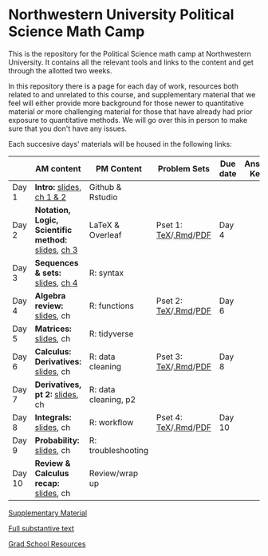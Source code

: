 # Northwestern University Political Science Math Camp
This is the repository for the Political Science math camp at Northwestern University. It contains all the relevant tools and links to the content and get through the allotted two weeks.

In this repository there is a page for each day of work, resources both related to and unrelated to this course, and supplementary material that we feel will either provide more background for those newer to quantitative material *or* more challenging material for those that have already had prior exposure to quantitative methods. We will go over this in person to make sure that you don't have any issues. 

Each succesive days' materials will be housed in the following links: 


| | AM content            | PM Content        |  Problem Sets | Due date      | Answer Keys
|---| -------------         | -------------     | ------------- | ------------- |------------- |
Day 1 | **Intro:** [slides](slides/day1-intro.pdf), [ch 1 & 2](https://jmclip.github.io/mc_textbook/) | Github & Rstudio  | | |
Day 2 | **Notation, Logic, Scientific method:** [slides](slides/day2-am.pdf), [ch 3](https://jmclip.github.io/mc_textbook/sets-notation-and-logic.html)  | LaTeX & Overleaf  | Pset 1: [TeX](updated-pset-1.tex)/[.Rmd](updated-pset-1-RMD.Rmd)/[PDF](updated-pset-1.pdf)|Day 4|
Day 3 | **Sequences & sets:** [slides](slides/day3-am.pdf), [ch 4](https://jmclip.github.io/mc_textbook/sequences-and-sets.html)  | R: syntax         | ||
Day 4 | **Algebra review:** [slides](slides/day4-am.pdf), ch  | R: functions      | Pset 2: [TeX](updated-pset-2.tex)/[.Rmd](updated-pset-2-RMD.Rmd)/[PDF](updated-pset-2.pdf)|Day 6| 
Day 5 | **Matrices:** [slides](slides/day5-am.pdf), ch  | R: tidyverse      | | |
Day 6 | **Calculus: Derivatives:** [slides](slides/day6-am.pdf), ch  | R: data cleaning  | Pset 3: [TeX](updated-pset-3.tex)/[.Rmd](updated-pset-3-RMD.Rmd)/[PDF](updated-pset-3.pdf)| Day 8|
Day 7 | **Derivatives, pt 2:** [slides](slides/day7-am.pdf), ch  | R: data cleaning, p2 || 
Day 8 | **Integrals:** [slides](slides/day8-am.pdf), ch  | R: workflow       | Pset 4: [TeX](updated-pset-4.tex)/[.Rmd](updated-pset-4-RMD.Rmd)/[PDF](updated-pset-4.pdf)| Day 10
Day 9 | **Probability:** [slides](slides/day9-am.pdf), ch  | R: troubleshooting | |
Day 10| **Review & Calculus recap:** [slides](slides/day10-am.pdf), ch | Review/wrap up |||

[Supplementary Material](supplementary_material/README.md) 

[Full substantive text](https://jmclip.github.io/mc_textbook/)

[Grad School Resources](resources/README.md)
